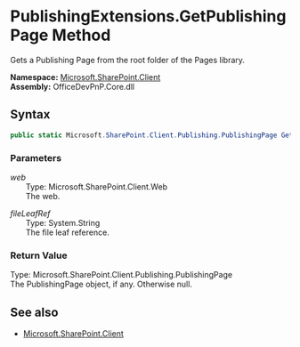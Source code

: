 # PublishingExtensions.GetPublishingPage Method  
Gets a Publishing Page from the root folder of the Pages library.  

**Namespace:** [Microsoft.SharePoint.Client](Microsoft.SharePoint.Client.md)  
**Assembly:** OfficeDevPnP.Core.dll  
## Syntax
```C#
public static Microsoft.SharePoint.Client.Publishing.PublishingPage GetPublishingPage(Web web, String fileLeafRef)
```
### Parameters
*web*  
&emsp;&emsp;Type: Microsoft.SharePoint.Client.Web  
&emsp;&emsp;The web.  
  
*fileLeafRef*  
&emsp;&emsp;Type: System.String  
&emsp;&emsp;The file leaf reference.  
  
### Return Value
Type: Microsoft.SharePoint.Client.Publishing.PublishingPage  
The PublishingPage object, if any. Otherwise null.

## See also
- [Microsoft.SharePoint.Client](Microsoft.SharePoint.Client.md)
